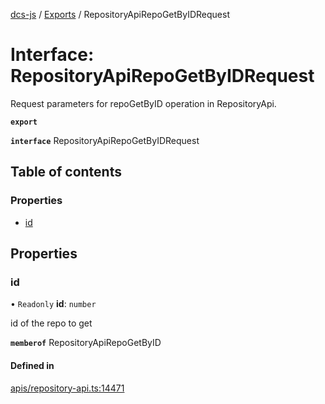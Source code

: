 [dcs-js](../README.md) / [Exports](../modules.md) / RepositoryApiRepoGetByIDRequest

# Interface: RepositoryApiRepoGetByIDRequest

Request parameters for repoGetByID operation in RepositoryApi.

**`export`**

**`interface`** RepositoryApiRepoGetByIDRequest

## Table of contents

### Properties

- [id](RepositoryApiRepoGetByIDRequest.md#id)

## Properties

### <a id="id" name="id"></a> id

• `Readonly` **id**: `number`

id of the repo to get

**`memberof`** RepositoryApiRepoGetByID

#### Defined in

[apis/repository-api.ts:14471](https://github.com/unfoldingWord/dcs-js/blob/b29eb7a/apis/repository-api.ts#L14471)
